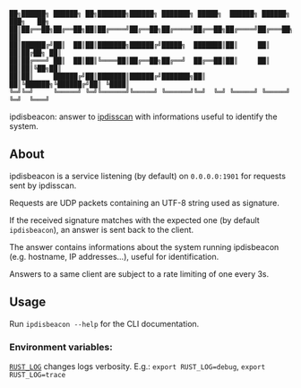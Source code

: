 ```
██╗██████╗ ██████╗ ██╗███████╗██████╗ ███████╗ █████╗  ██████╗ ██████╗ ███╗   ██╗
██║██╔══██╗██╔══██╗██║██╔════╝██╔══██╗██╔════╝██╔══██╗██╔════╝██╔═══██╗████╗  ██║
██║██████╔╝██║  ██║██║███████╗██████╔╝█████╗  ███████║██║     ██║   ██║██╔██╗ ██║
██║██╔═══╝ ██║  ██║██║╚════██║██╔══██╗██╔══╝  ██╔══██║██║     ██║   ██║██║╚██╗██║
██║██║     ██████╔╝██║███████║██████╔╝███████╗██║  ██║╚██████╗╚██████╔╝██║ ╚████║
╚═╝╚═╝     ╚═════╝ ╚═╝╚══════╝╚═════╝ ╚══════╝╚═╝  ╚═╝ ╚═════╝ ╚═════╝ ╚═╝  ╚═══╝
```

<!--Font: ANSI Shadow-->

ipdisbeacon: answer to [ipdisscan](../ipdisscan/README.md) with informations
useful to identify the system.

## About

ipdisbeacon is a service listening (by default) on `0.0.0.0:1901` for
requests sent by ipdisscan.

Requests are UDP packets containing an UTF-8 string used as signature.

If the received signature matches with the expected one (by default
`ipdisbeacon`), an answer is sent back to the client.

The answer contains informations about the system running ipdisbeacon (e.g.
hostname, IP addresses...), useful for identification.

Answers to a same client are subject to a rate limiting of one every 3s.

## Usage

Run `ipdisbeacon --help` for the CLI documentation.

### Environment variables:

[`RUST_LOG`](https://docs.rs/env_logger/0.9.0/env_logger/#enabling-logging)
changes logs verbosity.
E.g.:
`export RUST_LOG=debug`,
`export RUST_LOG=trace`
